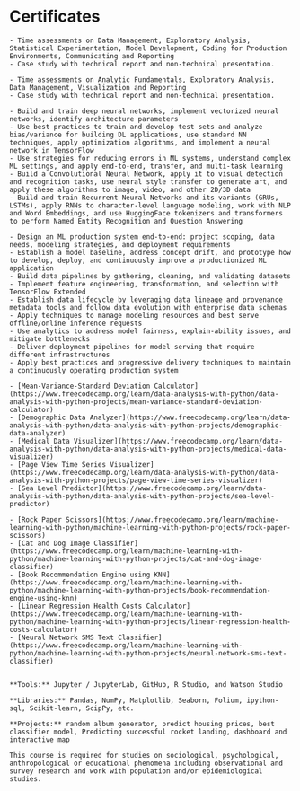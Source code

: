 # Certificates

````{dropdown} [DataCamp - Professional Data Scientist - May 2022](https://www.datacamp.com/certificate/DS0015263399857)
- Time assessments on Data Management, Exploratory Analysis, Statistical Experimentation, Model Development, Coding for Production Environments, Communicating and Reporting
- Case study with technical report and non-technical presentation.
````

````{dropdown} [DataCamp - Professional Analyst - May 2022](https://www.datacamp.com/certificate/DA0018252251622)
- Time assessments on Analytic Fundamentals, Exploratory Analysis, Data Management, Visualization and Reporting
- Case study with technical report and non-technical presentation.
````

````{dropdown} [DeepLearning.AI Deep Learning Specialization- Dec 2021](https://coursera.org/share/2feff820c78f807f2b40fbc6d498fa55)
- Build and train deep neural networks, implement vectorized neural networks, identify architecture parameters
- Use best practices to train and develop test sets and analyze bias/variance for building DL applications, use standard NN techniques, apply optimization algorithms, and implement a neural network in TensorFlow
- Use strategies for reducing errors in ML systems, understand complex ML settings, and apply end-to-end, transfer, and multi-task learning
- Build a Convolutional Neural Network, apply it to visual detection and recognition tasks, use neural style transfer to generate art, and apply these algorithms to image, video, and other 2D/3D data
- Build and train Recurrent Neural Networks and its variants (GRUs, LSTMs), apply RNNs to character-level language modeling, work with NLP and Word Embeddings, and use HuggingFace tokenizers and transformers to perform Named Entity Recognition and Question Answering
````

````{dropdown} [DeepLearning.AI - Machine Learning Engineering for Production (MLOps) - Sep 2021](https://coursera.org/share/1f979fdc70dc1287759f1f411695da3c)
- Design an ML production system end-to-end: project scoping, data needs, modeling strategies, and deployment requirements
- Establish a model baseline, address concept drift, and prototype how to develop, deploy, and continuously improve a productionized ML application
- Build data pipelines by gathering, cleaning, and validating datasets
- Implement feature engineering, transformation, and selection with TensorFlow Extended
- Establish data lifecycle by leveraging data lineage and provenance metadata tools and follow data evolution with enterprise data schemas
- Apply techniques to manage modeling resources and best serve offline/online inference requests
- Use analytics to address model fairness, explain-ability issues, and mitigate bottlenecks
- Deliver deployment pipelines for model serving that require different infrastructures
- Apply best practices and progressive delivery techniques to maintain a continuously operating production system
````

````{dropdown} [FreeCodeCamp Data Analysis with Python - Jul 2021](https://www.freecodecamp.org/certification/guopatrick/data-analysis-with-python-v7)
- [Mean-Variance-Standard Deviation Calculator](https://www.freecodecamp.org/learn/data-analysis-with-python/data-analysis-with-python-projects/mean-variance-standard-deviation-calculator)
- [Demographic Data Analyzer](https://www.freecodecamp.org/learn/data-analysis-with-python/data-analysis-with-python-projects/demographic-data-analyzer)
- [Medical Data Visualizer](https://www.freecodecamp.org/learn/data-analysis-with-python/data-analysis-with-python-projects/medical-data-visualizer)
- [Page View Time Series Visualizer](https://www.freecodecamp.org/learn/data-analysis-with-python/data-analysis-with-python-projects/page-view-time-series-visualizer)
- [Sea Level Predictor](https://www.freecodecamp.org/learn/data-analysis-with-python/data-analysis-with-python-projects/sea-level-predictor)
````

````{dropdown} [FreeCodeCamp Machine Learning with Python - Jun 2021](https://www.freecodecamp.org/certification/guopatrick/machine-learning-with-python-v7)
- [Rock Paper Scissors](https://www.freecodecamp.org/learn/machine-learning-with-python/machine-learning-with-python-projects/rock-paper-scissors)
- [Cat and Dog Image Classifier](https://www.freecodecamp.org/learn/machine-learning-with-python/machine-learning-with-python-projects/cat-and-dog-image-classifier)
- [Book Recommendation Engine using KNN](https://www.freecodecamp.org/learn/machine-learning-with-python/machine-learning-with-python-projects/book-recommendation-engine-using-knn)
- [Linear Regression Health Costs Calculator](https://www.freecodecamp.org/learn/machine-learning-with-python/machine-learning-with-python-projects/linear-regression-health-costs-calculator)
- [Neural Network SMS Text Classifier](https://www.freecodecamp.org/learn/machine-learning-with-python/machine-learning-with-python-projects/neural-network-sms-text-classifier)
````

````{dropdown} [IBM Data Science Professional - Jan 2021](https://www.credly.com/badges/5b40fa41-4510-40c0-8fd3-d0134f8ae0c8?source=linked_in_profile)

**Tools:** Jupyter / JupyterLab, GitHub, R Studio, and Watson Studio 

**Libraries:** Pandas, NumPy, Matplotlib, Seaborn, Folium, ipython-sql, Scikit-learn, ScipPy, etc. 

**Projects:** random album generator, predict housing prices, best classifier model, Predicting successful rocket landing, dashboard and interactive map
````

````{dropdown} [CITI Group 2: Social Behavioral and Education Research Investigators - Oct 2019](https://www.citiprogram.org/verify/?wfdc98a5f-e96c-4990-8804-91af8d5eae26-33644714)
This course is required for studies on sociological, psychological, anthropological or educational phenomena including observational and survey research and work with population and/or epidemiological studies.
````
